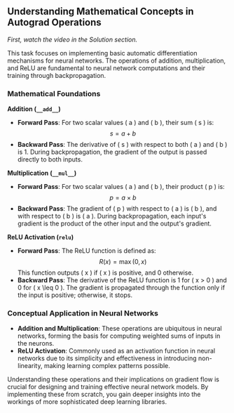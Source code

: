 
## Understanding Mathematical Concepts in Autograd Operations

*First, watch the video in the Solution section.*

This task focuses on implementing basic automatic differentiation mechanisms for neural networks. The operations of addition, multiplication, and ReLU are fundamental to neural network computations and their training through backpropagation.

### Mathematical Foundations

**Addition (`__add__`)**  
- **Forward Pass**: For two scalar values \( a \) and \( b \), their sum \( s \) is:
  $$
  s = a + b
  $$
- **Backward Pass**: The derivative of \( s \) with respect to both \( a \) and \( b \) is 1. During backpropagation, the gradient of the output is passed directly to both inputs.

**Multiplication (`__mul__`)**  
- **Forward Pass**: For two scalar values \( a \) and \( b \), their product \( p \) is:
  $$
  p = a \times b
  $$
- **Backward Pass**: The gradient of \( p \) with respect to \( a \) is \( b \), and with respect to \( b \) is \( a \). During backpropagation, each input's gradient is the product of the other input and the output's gradient.

**ReLU Activation (`relu`)**  
- **Forward Pass**: The ReLU function is defined as:
  $$
  R(x) = \max(0, x)
  $$
  This function outputs \( x \) if \( x \) is positive, and 0 otherwise.
- **Backward Pass**: The derivative of the ReLU function is 1 for \( x > 0 \) and 0 for \( x \leq 0 \). The gradient is propagated through the function only if the input is positive; otherwise, it stops.

### Conceptual Application in Neural Networks
- **Addition and Multiplication**: These operations are ubiquitous in neural networks, forming the basis for computing weighted sums of inputs in the neurons.
- **ReLU Activation**: Commonly used as an activation function in neural networks due to its simplicity and effectiveness in introducing non-linearity, making learning complex patterns possible.

Understanding these operations and their implications on gradient flow is crucial for designing and training effective neural network models. By implementing these from scratch, you gain deeper insights into the workings of more sophisticated deep learning libraries.
